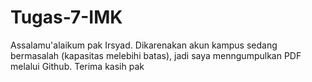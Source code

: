 # Tugas-7-IMK
Assalamu'alaikum pak Irsyad. Dikarenakan akun kampus sedang bermasalah (kapasitas melebihi batas), jadi saya menngumpulkan PDF melalui Github. Terima kasih pak
